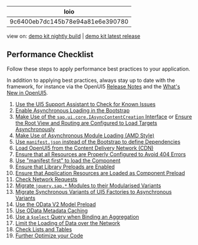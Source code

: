 <!-- loio9c6400eb7dc145b78e94a81e6e390780 -->

| loio |
| -----|
| 9c6400eb7dc145b78e94a81e6e390780 |

<div id="loio">

view on: [demo kit nightly build](https://sdk.openui5.org/nightly/#/topic/9c6400eb7dc145b78e94a81e6e390780) | [demo kit latest release](https://sdk.openui5.org/topic/9c6400eb7dc145b78e94a81e6e390780)</div>

## Performance Checklist

Follow these steps to apply performance best practices to your application.

In addition to applying best practices, always stay up to date with the framework, for instance via the OpenUI5 [Release Notes](https://sdk.openui5.org/releasenotes.html) and the [What's New in OpenUI5](What_s_New_in_OpenUI5_99ac68a.md).

1.  [Use the UI5 Support Assistant to Check for Known Issues](Support_Assistant_57ccd7d.md)
2.  [Enable Asynchronous Loading in the Bootstrap](Use_Asynchronous_Loading_676b636.md#loio676b636446c94eada183b1218a824717__section_EALB)
3.  [Make Use of the `sap.ui.core.IAsyncContentCreation` Interface](Use_Asynchronous_Loading_676b636.md#loio676b636446c94eada183b1218a824717__section_AsyncInterface) or [Ensure the Root View and Routing are Configured to Load Targets Asynchronously](Use_Asynchronous_Loading_676b636.md#loio676b636446c94eada183b1218a824717__section_RootViewRoutingConfiguration) 
4.  [Make Use of Asynchronous Module Loading \(AMD Style\)](Use_Asynchronous_Loading_676b636.md#loio676b636446c94eada183b1218a824717__section_AsyncModuleLoading)
5.  [Use `manifest.json` instead of the Bootstrap to define Dependencies](Performance_Speed_Up_Your_App_408b40e.md#loio408b40efed3c416681e1bd8cdd8910d4__section_ManifestJson)
6.  [Load OpenUI5 from the Content Delivery Network \(CDN\)](Performance_Speed_Up_Your_App_408b40e.md#loio408b40efed3c416681e1bd8cdd8910d4__section_LoadFromCDN)
7.  [Ensure that all Resources are Properly Configured to Avoid 404 Errors](Performance_Speed_Up_Your_App_408b40e.md#loio408b40efed3c416681e1bd8cdd8910d4__section_Resources404)
8.  [Use "manifest first" to load the Component](Performance_Speed_Up_Your_App_408b40e.md#loio408b40efed3c416681e1bd8cdd8910d4__section_ManifestFirst)
9.  [Ensure that Library Preloads are Enabled](Performance_Speed_Up_Your_App_408b40e.md#loio408b40efed3c416681e1bd8cdd8910d4__section_LibraryPreloads)
10. [Ensure that Application Resources are Loaded as Component Preload](Performance_Speed_Up_Your_App_408b40e.md#loio408b40efed3c416681e1bd8cdd8910d4__section_ComponentPreload)
11. [Check Network Requests](Performance_Speed_Up_Your_App_408b40e.md#loio408b40efed3c416681e1bd8cdd8910d4__section_NetworkRequests)
12. [Migrate `jquery.sap.*` Modules to their Modularised Variants](Performance_Speed_Up_Your_App_408b40e.md#loio408b40efed3c416681e1bd8cdd8910d4__section_MigrateJquery)
13. [Migrate Synchronous Variants of UI5 Factories to Asynchronous Variants](Performance_Speed_Up_Your_App_408b40e.md#loio408b40efed3c416681e1bd8cdd8910d4__section_MigrateFactories)
14. [Use the OData V2 Model Preload](Performance_Speed_Up_Your_App_408b40e.md#loio408b40efed3c416681e1bd8cdd8910d4__section_ModelPreload) 
15. [Use OData Metadata Caching](Performance_Speed_Up_Your_App_408b40e.md#loio408b40efed3c416681e1bd8cdd8910d4__section_MetadataCaching)
16. [Use a `$select` Query when Binding an Aggregation](Performance_Speed_Up_Your_App_408b40e.md#loio408b40efed3c416681e1bd8cdd8910d4__section_useSelectQuery)
17. [Limit the Loading of Data over the Network](Performance_Issues_966d67c.md#loio966d67c8cc5046419d1b35556cd9e447__section_LLAOD)
18. [Check Lists and Tables](Performance_Speed_Up_Your_App_408b40e.md#loio408b40efed3c416681e1bd8cdd8910d4__section_ListsTables)
19. [Further Optimize your Code](Performance_Speed_Up_Your_App_408b40e.md#loio408b40efed3c416681e1bd8cdd8910d4__section_OptimizeCode)

